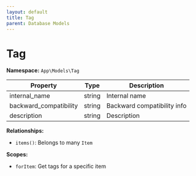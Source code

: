 ```yaml
---
layout: default
title: Tag
parent: Database Models
---
```


# Tag

**Namespace:** `App\Models\Tag`

| Property               | Type   | Description                 |
| ---------------------- | ------ | --------------------------- |
| internal_name          | string | Internal name               |
| backward_compatibility | string | Backward compatibility info |
| description            | string | Description                 |

**Relationships:**

- `items()`: Belongs to many `Item`

**Scopes:**

- `forItem`: Get tags for a specific item
